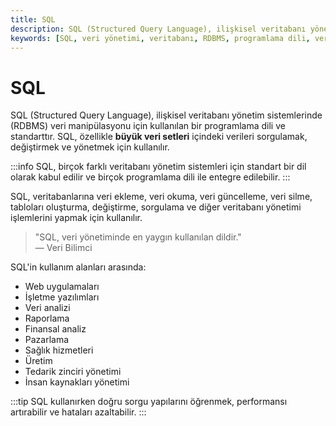 ```yaml
---
title: SQL
description: SQL (Structured Query Language), ilişkisel veritabanı yönetim sistemlerinde veri manipülasyonu için kullanılan bir programlama dili ve standarttır. Bu içeriğin amacı, SQL'in temel kullanım alanları ve özellikleri hakkında bilgi vermektir.
keywords: [SQL, veri yönetimi, veritabanı, RDBMS, programlama dili, veri analizi, web uygulamaları]
---
```


# SQL

SQL (Structured Query Language), ilişkisel veritabanı yönetim sistemlerinde (RDBMS) veri manipülasyonu için kullanılan bir programlama dili ve standarttır. SQL, özellikle **büyük veri setleri** içindeki verileri sorgulamak, değiştirmek ve yönetmek için kullanılır.

:::info
SQL, birçok farklı veritabanı yönetim sistemleri için standart bir dil olarak kabul edilir ve birçok programlama dili ile entegre edilebilir.
:::

SQL, veritabanlarına veri ekleme, veri okuma, veri güncelleme, veri silme, tabloları oluşturma, değiştirme, sorgulama ve diğer veritabanı yönetimi işlemlerini yapmak için kullanılır.

> "SQL, veri yönetiminde en yaygın kullanılan dildir."  
> — Veri Bilimci

SQL'in kullanım alanları arasında:
- Web uygulamaları
- İşletme yazılımları
- Veri analizi
- Raporlama
- Finansal analiz
- Pazarlama
- Sağlık hizmetleri
- Üretim
- Tedarik zinciri yönetimi
- İnsan kaynakları yönetimi

:::tip
SQL kullanırken doğru sorgu yapılarını öğrenmek, performansı artırabilir ve hataları azaltabilir.
:::